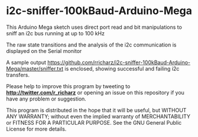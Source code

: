 # i2c-sniffer-100kBaud-Arduino-Mega

This Arduino Mega sketch uses direct port read and bit manipulations
to sniff an i2c bus running at up to 100 kHz

The raw state transitions and the analysis of the i2c communication is displayed
on the Serial monitor

A sample output https://github.com/rricharz/i2c-sniffer-100kBaud-Arduino-Mega/master/sniffer.txt is enclosed, showing successful and failing i2c transfers.

Please help to improve this program by tweeting to
**http://twitter.com/r_richarz** or opening an issue on this repository
if you have any problem or suggestion.

This program is distributed in the hope that it will be useful,
but WITHOUT ANY WARRANTY; without even the implied warranty of
MERCHANTABILITY or FITNESS FOR A PARTICULAR PURPOSE.  See the
GNU General Public License for more details.